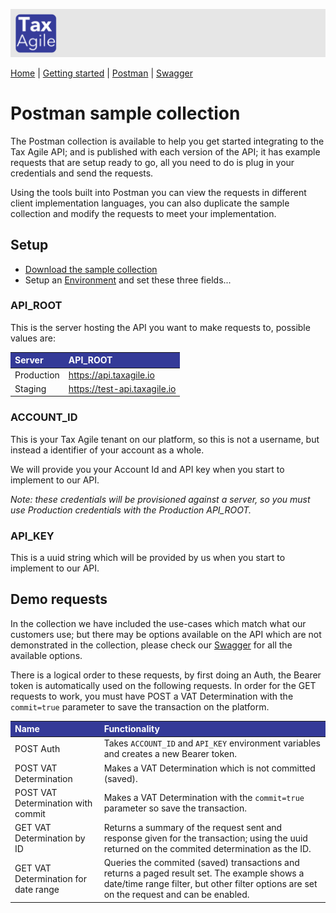 <style>
th{ background-color: #343a98!important; color: #fff!important; }
</style> 

![Tax Agile Logo](Tax-Agile-Short.png)

[Home](../README.md) \| [Getting started](getting-started.md) \|  [Postman](postman.md) \| [Swagger](../docs/swagger/index.html)

# Postman sample collection
The Postman collection is available to help you get started integrating to the Tax Agile API; and is published with
each version of the API; it has example requests that are setup ready to go, all you need to do is plug
in your credentials and send the requests. 

Using the tools built into Postman you can view the requests in different client implementation languages, you can also
duplicate the sample collection and modify the requests to meet your implementation.

## Setup

* [Download the sample collection](./Tax%20Agile%20-%20sample%20collection%20-%20v1.0.1.postman_collection.json)
* Setup an [Environment](https://learning.postman.com/docs/sending-requests/managing-environments/) and set these three fields...

### API_ROOT
This is the server hosting the API you want to make requests to, possible values are:


|  Server    | API_ROOT                      |
|:-----------|:------------------------------|
| Production | https://api.taxagile.io       |
| Staging    | https://test-api.taxagile.io  |


### ACCOUNT_ID
This is your Tax Agile tenant on our platform, so this is not a username, but instead a identifier of your account as a whole.

We will provide you your Account Id and API key when you start to implement to our API.

_Note: these credentials will be provisioned against a server, so you must use Production credentials with the Production API_ROOT._

### API_KEY
This is a uuid string which will be provided by us when you start to implement to our API.

## Demo requests
In the collection we have included the use-cases which match what our customers use; but there may be options
available on the API which are not demonstrated in the collection, please check our [Swagger](../docs/swagger/index.html) 
for all the available options.

There is a logical order to these requests, by first doing an Auth, the Bearer token is automatically 
used on the following requests.  In order for the GET requests to work, you must have POST a VAT 
Determination with the `commit=true` parameter to save the transaction on the platform.

| Name | Functionality                                                                       |
| :--- |:------------------------------------------------------------------------------------|
| POST Auth | 	Takes `ACCOUNT_ID` and `API_KEY` environment variables and creates a new Bearer token. |
| POST VAT Determination| Makes a VAT Determination which is not committed (saved).                           |
| POST VAT Determination with commit | Makes a VAT Determination with the `commit=true` parameter so save the transaction.   |
| GET VAT Determination by ID | Returns a summary of the request sent and response given for the transaction; using the uuid returned on the commited determination as the ID.                                                                                    |
| GET VAT Determination for date range |     	Queries the commited (saved) transactions and returns a paged result set. The example shows a date/time range filter, but other filter options are set on the request and can be enabled.                                                                                |


